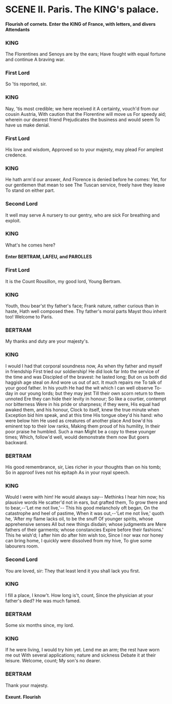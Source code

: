 # SCENE II. Paris. The KING's palace.

#### Flourish of cornets. Enter the KING of France, with letters, and divers Attendants
### KING
The Florentines and Senoys are by the ears;
Have fought with equal fortune and continue
A braving war.
### First Lord
So 'tis reported, sir.
### KING
Nay, 'tis most credible; we here received it
A certainty, vouch'd from our cousin Austria,
With caution that the Florentine will move us
For speedy aid; wherein our dearest friend
Prejudicates the business and would seem
To have us make denial.
### First Lord
His love and wisdom,
Approved so to your majesty, may plead
For amplest credence.
### KING
He hath arm'd our answer,
And Florence is denied before he comes:
Yet, for our gentlemen that mean to see
The Tuscan service, freely have they leave
To stand on either part.
### Second Lord
It well may serve
A nursery to our gentry, who are sick
For breathing and exploit.
### KING
What's he comes here?
#### Enter BERTRAM, LAFEU, and PAROLLES

### First Lord
It is the Count Rousillon, my good lord,
Young Bertram.
### KING
Youth, thou bear'st thy father's face;
Frank nature, rather curious than in haste,
Hath well composed thee. Thy father's moral parts
Mayst thou inherit too! Welcome to Paris.
### BERTRAM
My thanks and duty are your majesty's.
### KING
I would I had that corporal soundness now,
As when thy father and myself in friendship
First tried our soldiership! He did look far
Into the service of the time and was
Discipled of the bravest: he lasted long;
But on us both did haggish age steal on
And wore us out of act. It much repairs me
To talk of your good father. In his youth
He had the wit which I can well observe
To-day in our young lords; but they may jest
Till their own scorn return to them unnoted
Ere they can hide their levity in honour;
So like a courtier, contempt nor bitterness
Were in his pride or sharpness; if they were,
His equal had awaked them, and his honour,
Clock to itself, knew the true minute when
Exception bid him speak, and at this time
His tongue obey'd his hand: who were below him
He used as creatures of another place
And bow'd his eminent top to their low ranks,
Making them proud of his humility,
In their poor praise he humbled. Such a man
Might be a copy to these younger times;
Which, follow'd well, would demonstrate them now
But goers backward.
### BERTRAM
His good remembrance, sir,
Lies richer in your thoughts than on his tomb;
So in approof lives not his epitaph
As in your royal speech.
### KING
Would I were with him! He would always say--
Methinks I hear him now; his plausive words
He scatter'd not in ears, but grafted them,
To grow there and to bear,--'Let me not live,'--
This his good melancholy oft began,
On the catastrophe and heel of pastime,
When it was out,--'Let me not live,' quoth he,
'After my flame lacks oil, to be the snuff
Of younger spirits, whose apprehensive senses
All but new things disdain; whose judgments are
Mere fathers of their garments; whose constancies
Expire before their fashions.' This he wish'd;
I after him do after him wish too,
Since I nor wax nor honey can bring home,
I quickly were dissolved from my hive,
To give some labourers room.
### Second Lord
You are loved, sir:
They that least lend it you shall lack you first.
### KING
I fill a place, I know't. How long is't, count,
Since the physician at your father's died?
He was much famed.
### BERTRAM
Some six months since, my lord.
### KING
If he were living, I would try him yet.
Lend me an arm; the rest have worn me out
With several applications; nature and sickness
Debate it at their leisure. Welcome, count;
My son's no dearer.
### BERTRAM
Thank your majesty.
#### Exeunt. Flourish